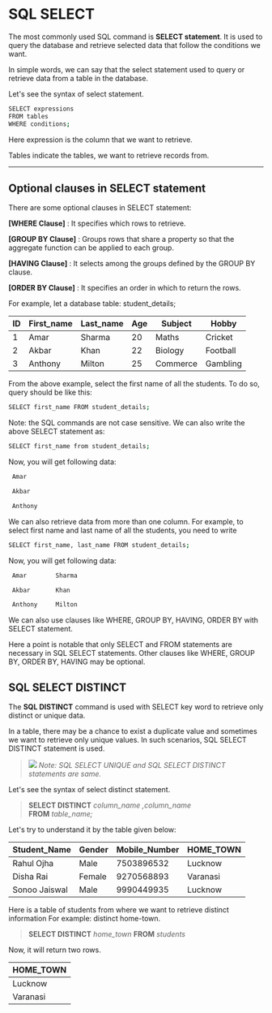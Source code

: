 SQL SELECT
==========

The most commonly used SQL command is **SELECT statement**. It is used to query the database and retrieve selected data that follow the conditions we want.

In simple words, we can say that the select statement used to query or retrieve data from a table in the database.

Let's see the syntax of select statement.

```sh
SELECT expressions
FROM tables
WHERE conditions;
```
Here expression is the column that we want to retrieve.

Tables indicate the tables, we want to retrieve records from.

* * *

Optional clauses in SELECT statement
------------------------------------

There are some optional clauses in SELECT statement:

**\[WHERE Clause\]** : It specifies which rows to retrieve.

**\[GROUP BY Clause\]** : Groups rows that share a property so that the aggregate function can be applied to each group.

**\[HAVING Clause\]** : It selects among the groups defined by the GROUP BY clause.

**\[ORDER BY Clause\]** : It specifies an order in which to return the rows.

For example, let a database table: student_details;

| ID  | First_name | Last_name | Age | Subject | Hobby |
| --- | --- | --- | --- | --- | --- |
| 1   | Amar | Sharma | 20  | Maths | Cricket |
| 2   | Akbar | Khan | 22  | Biology | Football |
| 3   | Anthony | Milton | 25  | Commerce | Gambling |

From the above example, select the first name of all the students. To do so, query should be like this:

```sh
SELECT first_name FROM student_details;
```
Note: the SQL commands are not case sensitive. We can also write the above SELECT statement as:

```sh
SELECT first_name from student_details;
```
Now, you will get following data:


```sh
 Amar

 Akbar

 Anthony
```
We can also retrieve data from more than one column. For example, to select first name and last name of all the students, you need to write

```sh
SELECT first_name, last_name FROM student_details;
```
Now, you will get following data:


```sh
 Amar        Sharma

 Akbar       Khan

 Anthony     Milton
```
We can also use clauses like WHERE, GROUP BY, HAVING, ORDER BY with SELECT statement.

Here a point is notable that only SELECT and FROM statements are necessary in SQL SELECT statements. Other clauses like WHERE, GROUP BY, ORDER BY, HAVING may be optional.



SQL SELECT DISTINCT
-------------------
The **SQL DISTINCT** command is used with SELECT key word to retrieve only distinct or unique data.

In a table, there may be a chance to exist a duplicate value and sometimes we want to retrieve only unique values. In such scenarios, SQL SELECT DISTINCT statement is used.

> ![](https://static.javatpoint.com/images/note.png) *Note: SQL SELECT UNIQUE and SQL SELECT DISTINCT statements are same.*

Let's see the syntax of select distinct statement.

>**SELECT DISTINCT** *column_name ,column_name* <br/>
**FROM**  *table_name;*

Let's try to understand it by the table given below:

| Student_Name | Gender | Mobile_Number | HOME_TOWN |
| --- | --- | --- | --- |
| Rahul Ojha | Male | 7503896532 | Lucknow |
| Disha Rai | Female | 9270568893 | Varanasi |
| Sonoo Jaiswal | Male | 9990449935 | Lucknow |


Here is a table of students from where we want to retrieve distinct information For example: distinct home-town.

>**SELECT DISTINCT** *home_town*
**FROM** *students*

Now, it will return two rows.


| HOME_TOWN |
| --- |
| Lucknow |
| Varanasi |
